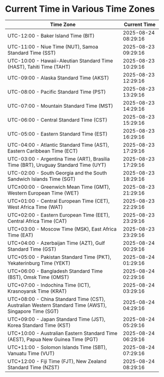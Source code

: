 # Current Time in Various Time Zones

| Time Zone | Current Time |
|-----------|--------------|
| UTC-12:00 - Baker Island Time (BIT) | 2025-08-24 08:29:16 |
| UTC-11:00 - Niue Time (NUT), Samoa Standard Time (SST) | 2025-08-23 09:29:16 |
| UTC-10:00 - Hawaii-Aleutian Standard Time (HAST), Tahiti Time (TAHT) | 2025-08-23 10:29:16 |
| UTC-09:00 - Alaska Standard Time (AKST) | 2025-08-23 12:29:16 |
| UTC-08:00 - Pacific Standard Time (PST) | 2025-08-23 13:29:16 |
| UTC-07:00 - Mountain Standard Time (MST) | 2025-08-23 14:29:16 |
| UTC-06:00 - Central Standard Time (CST) | 2025-08-23 15:29:16 |
| UTC-05:00 - Eastern Standard Time (EST) | 2025-08-23 16:29:16 |
| UTC-04:00 - Atlantic Standard Time (AST), Eastern Caribbean Time (ECT) | 2025-08-23 17:29:16 |
| UTC-03:00 - Argentina Time (ART), Brasília Time (BRT), Uruguay Standard Time (UYT) | 2025-08-23 17:29:16 |
| UTC-02:00 - South Georgia and the South Sandwich Islands Time (SGT) | 2025-08-23 18:29:16 |
| UTC±00:00 - Greenwich Mean Time (GMT), Western European Time (WET) | 2025-08-23 21:29:16 |
| UTC+01:00 - Central European Time (CET), West Africa Time (WAT) | 2025-08-23 22:29:16 |
| UTC+02:00 - Eastern European Time (EET), Central Africa Time (CAT) | 2025-08-23 23:29:16 |
| UTC+03:00 - Moscow Time (MSK), East Africa Time (EAT) | 2025-08-23 23:29:16 |
| UTC+04:00 - Azerbaijan Time (AZT), Gulf Standard Time (GST) | 2025-08-24 00:29:16 |
| UTC+05:00 - Pakistan Standard Time (PKT), Yekaterinburg Time (YEKT) | 2025-08-24 01:29:16 |
| UTC+06:00 - Bangladesh Standard Time (BST), Omsk Time (OMST) | 2025-08-24 02:29:16 |
| UTC+07:00 - Indochina Time (ICT), Krasnoyarsk Time (KRAT) | 2025-08-24 03:29:16 |
| UTC+08:00 - China Standard Time (CST), Australian Western Standard Time (AWST), Singapore Time (SGT) | 2025-08-24 04:29:16 |
| UTC+09:00 - Japan Standard Time (JST), Korea Standard Time (KST) | 2025-08-24 05:29:16 |
| UTC+10:00 - Australian Eastern Standard Time (AEST), Papua New Guinea Time (PGT) | 2025-08-24 06:29:16 |
| UTC+11:00 - Solomon Islands Time (SBT), Vanuatu Time (VUT) | 2025-08-24 07:29:16 |
| UTC+12:00 - Fiji Time (FJT), New Zealand Standard Time (NZST) | 2025-08-24 08:29:16 |
